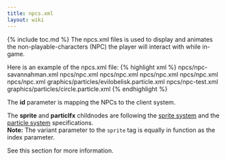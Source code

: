 ```yaml
---
title: npcs.xml
layout: wiki
---
```

{% include toc.md %}
The npcs.xml files is used to display and animates the non-playable-characters (NPC) the player will interact with while in-game.

Here is an example of the npcs.xml file:
{% highlight xml %}
<npcs>
  <npc id="180"><sprite>npcs/npc-savannahman.xml</sprite></npc><!-- Blue Savannah Man with idle animation -->
  <npc id="181"><sprite variant="81">npcs/npc.xml</sprite></npc><!-- Green Savannah Man -->
  <npc id="182"><sprite variant="82">npcs/npc.xml</sprite></npc><!-- Young archer -->
  <npc id="183"><sprite variant="83">npcs/npc.xml</sprite></npc><!-- Skeleton man -->
  <npc id="184"><sprite variant="84">npcs/npc.xml</sprite></npc><!-- Doctor (10) -->
  <npc id="185"><!-- Evil Obelisk -->
    <sprite variant="44">npcs/npc.xml</sprite>
    <particlefx>graphics/particles/evilobelisk.particle.xml</particlefx>
    </npc>
  <npc id="200">
    <sprite>npcs/npc-test.xml</sprite>
    <particlefx>graphics/particles/circle.particle.xml</particlefx>
  </npc>
</npcs>
{% endhighlight %}

The **id** parameter is mapping the NPCs to the client system.

The **sprite** and **particlfx** childnodes are following the [sprite system](sprite_system.html) and the [particle system](particle_system.html) specifications. <br />
**Note:** The variant parameter to the `sprite` tag is equally in function as the index parameter.

See this section for more information.
